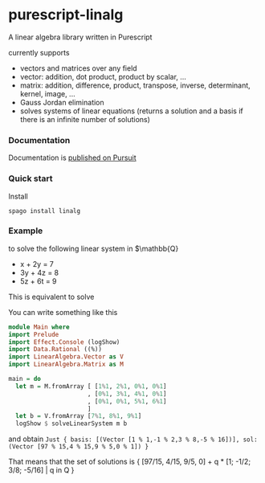 # purescript-linalg

A linear algebra library written in Purescript

currently supports
- vectors and matrices over any field
- vector: addition, dot product, product by scalar, ...
- matrix: addition, difference, product, transpose, inverse, determinant, kernel, image, ...
- Gauss Jordan elimination
- solves systems of linear equations (returns a solution and a basis if there is an infinite number of solutions)

### Documentation
Documentation is [published on Pursuit](https://pursuit.purescript.org/packages/purescript-linalg)

### Quick start

Install

```spago install linalg```

### Example

to solve the following linear system in $\mathbb{Q}
- x + 2y = 7
- 3y + 4z = 8
- 5z + 6t = 9

This is equivalent to solve


You can write something like this

```purescript
module Main where
import Prelude
import Effect.Console (logShow)
import Data.Rational ((%))
import LinearAlgebra.Vector as V
import LinearAlgebra.Matrix as M

main = do
  let m = M.fromArray [ [1%1, 2%1, 0%1, 0%1]
                      , [0%1, 3%1, 4%1, 0%1]
                      , [0%1, 0%1, 5%1, 6%1]
                      ]
  let b = V.fromArray [7%1, 8%1, 9%1]
  logShow $ solveLinearSystem m b
```

and obtain
```Just { basis: [(Vector [1 % 1,-1 % 2,3 % 8,-5 % 16])], sol: (Vector [97 % 15,4 % 15,9 % 5,0 % 1]) }```

That means that the set of solutions is { [97/15, 4/15, 9/5, 0] + q * [1; -1/2; 3/8; -5/16] | q in Q }
